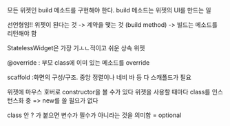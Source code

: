 모든 위젯인 build 메소드를 구현해야 한다.
build 메소드는 위젯의 UI를 만드는 일

선언형임!!
위젯이 된다는 것 -> 계약을 맺는 것 (build method) 
-> 빌드는 메소드를 리턴해야 함

StatelessWidget은 가장 기ㅗㄴ적이고 쉬운 상속 위젯

@override
: 부모 class에 이미 있는 메소드를 override

scaffold
:화면의 구성/구조. 중앙 정렬이나 네비 바 등 다 스캐폴드가 필요

위젯에 마우스 호버로 constructor을 볼 수가 있다
위젯을 사용할 때마다 class를 인스턴스화 중
=> new를 쓸 필요가 없다

class 안 ? 가 붙으면 변수가 필수가 아니라는 것을 의미함 = optional